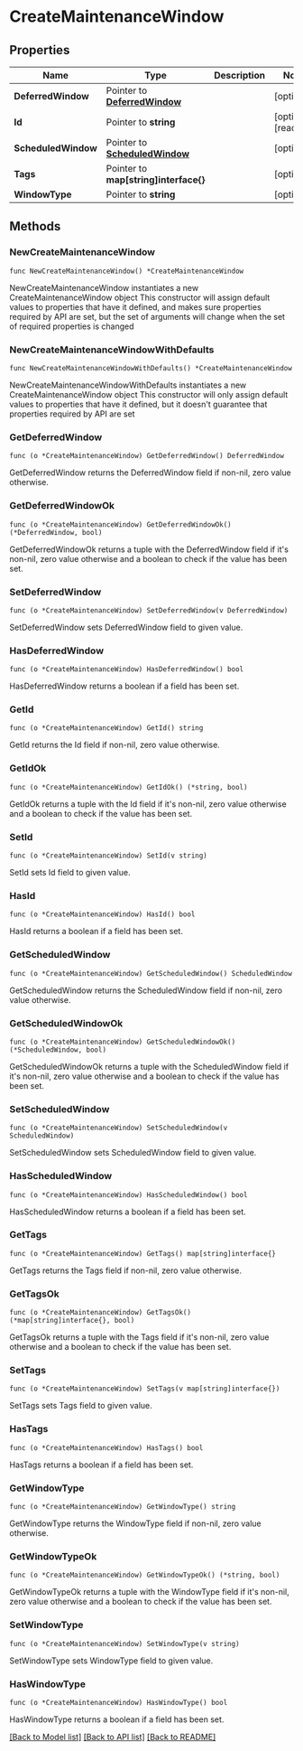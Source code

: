 # CreateMaintenanceWindow

## Properties

Name | Type | Description | Notes
------------ | ------------- | ------------- | -------------
**DeferredWindow** | Pointer to [**DeferredWindow**](DeferredWindow.md) |  | [optional] 
**Id** | Pointer to **string** |  | [optional] [readonly] 
**ScheduledWindow** | Pointer to [**ScheduledWindow**](ScheduledWindow.md) |  | [optional] 
**Tags** | Pointer to **map[string]interface{}** |  | [optional] 
**WindowType** | Pointer to **string** |  | [optional] 

## Methods

### NewCreateMaintenanceWindow

`func NewCreateMaintenanceWindow() *CreateMaintenanceWindow`

NewCreateMaintenanceWindow instantiates a new CreateMaintenanceWindow object
This constructor will assign default values to properties that have it defined,
and makes sure properties required by API are set, but the set of arguments
will change when the set of required properties is changed

### NewCreateMaintenanceWindowWithDefaults

`func NewCreateMaintenanceWindowWithDefaults() *CreateMaintenanceWindow`

NewCreateMaintenanceWindowWithDefaults instantiates a new CreateMaintenanceWindow object
This constructor will only assign default values to properties that have it defined,
but it doesn't guarantee that properties required by API are set

### GetDeferredWindow

`func (o *CreateMaintenanceWindow) GetDeferredWindow() DeferredWindow`

GetDeferredWindow returns the DeferredWindow field if non-nil, zero value otherwise.

### GetDeferredWindowOk

`func (o *CreateMaintenanceWindow) GetDeferredWindowOk() (*DeferredWindow, bool)`

GetDeferredWindowOk returns a tuple with the DeferredWindow field if it's non-nil, zero value otherwise
and a boolean to check if the value has been set.

### SetDeferredWindow

`func (o *CreateMaintenanceWindow) SetDeferredWindow(v DeferredWindow)`

SetDeferredWindow sets DeferredWindow field to given value.

### HasDeferredWindow

`func (o *CreateMaintenanceWindow) HasDeferredWindow() bool`

HasDeferredWindow returns a boolean if a field has been set.

### GetId

`func (o *CreateMaintenanceWindow) GetId() string`

GetId returns the Id field if non-nil, zero value otherwise.

### GetIdOk

`func (o *CreateMaintenanceWindow) GetIdOk() (*string, bool)`

GetIdOk returns a tuple with the Id field if it's non-nil, zero value otherwise
and a boolean to check if the value has been set.

### SetId

`func (o *CreateMaintenanceWindow) SetId(v string)`

SetId sets Id field to given value.

### HasId

`func (o *CreateMaintenanceWindow) HasId() bool`

HasId returns a boolean if a field has been set.

### GetScheduledWindow

`func (o *CreateMaintenanceWindow) GetScheduledWindow() ScheduledWindow`

GetScheduledWindow returns the ScheduledWindow field if non-nil, zero value otherwise.

### GetScheduledWindowOk

`func (o *CreateMaintenanceWindow) GetScheduledWindowOk() (*ScheduledWindow, bool)`

GetScheduledWindowOk returns a tuple with the ScheduledWindow field if it's non-nil, zero value otherwise
and a boolean to check if the value has been set.

### SetScheduledWindow

`func (o *CreateMaintenanceWindow) SetScheduledWindow(v ScheduledWindow)`

SetScheduledWindow sets ScheduledWindow field to given value.

### HasScheduledWindow

`func (o *CreateMaintenanceWindow) HasScheduledWindow() bool`

HasScheduledWindow returns a boolean if a field has been set.

### GetTags

`func (o *CreateMaintenanceWindow) GetTags() map[string]interface{}`

GetTags returns the Tags field if non-nil, zero value otherwise.

### GetTagsOk

`func (o *CreateMaintenanceWindow) GetTagsOk() (*map[string]interface{}, bool)`

GetTagsOk returns a tuple with the Tags field if it's non-nil, zero value otherwise
and a boolean to check if the value has been set.

### SetTags

`func (o *CreateMaintenanceWindow) SetTags(v map[string]interface{})`

SetTags sets Tags field to given value.

### HasTags

`func (o *CreateMaintenanceWindow) HasTags() bool`

HasTags returns a boolean if a field has been set.

### GetWindowType

`func (o *CreateMaintenanceWindow) GetWindowType() string`

GetWindowType returns the WindowType field if non-nil, zero value otherwise.

### GetWindowTypeOk

`func (o *CreateMaintenanceWindow) GetWindowTypeOk() (*string, bool)`

GetWindowTypeOk returns a tuple with the WindowType field if it's non-nil, zero value otherwise
and a boolean to check if the value has been set.

### SetWindowType

`func (o *CreateMaintenanceWindow) SetWindowType(v string)`

SetWindowType sets WindowType field to given value.

### HasWindowType

`func (o *CreateMaintenanceWindow) HasWindowType() bool`

HasWindowType returns a boolean if a field has been set.


[[Back to Model list]](../README.md#documentation-for-models) [[Back to API list]](../README.md#documentation-for-api-endpoints) [[Back to README]](../README.md)


